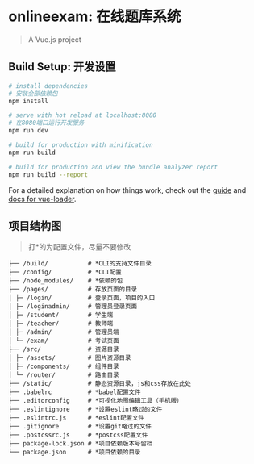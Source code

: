 # onlineexam: 在线题库系统

> A Vue.js project

## Build Setup: 开发设置

``` bash
# install dependencies
# 安装全部依赖包
npm install

# serve with hot reload at localhost:8080
# 在8080端口运行开发服务
npm run dev

# build for production with minification
npm run build

# build for production and view the bundle analyzer report
npm run build --report
```

For a detailed explanation on how things work, check out the [guide](http://vuejs-templates.github.io/webpack/) and [docs for vue-loader](http://vuejs.github.io/vue-loader).

## 项目结构图

> 打*的为配置文件，尽量不要修改

```
├── /build/           # *CLI的支持文件目录
├── /config/          # *CLI配置
├── /node_modules/    # *依赖的包
├── /pages/           # 存放页面的目录
│ ├─ /login/          # 登录页面，项目的入口
│ ├─ /loginadmin/     # 管理员登录页面
│ ├─ /student/        # 学生端
│ ├─ /teacher/        # 教师端
│ ├─ /admin/          # 管理员端
│ └─ /exam/           # 考试页面
├── /src/             # 资源目录
│ ├─ /assets/         # 图片资源目录
│ ├─ /components/     # 组件目录
│ └─ /router/         # 路由目录
├── /static/          # 静态资源目录，js和css存放在此处
├── .babelrc          # *babel配置文件
├── .editorconfig     # *可视化地图编辑工具（手机版）
├── .eslintignore     # *设置eslint略过的文件
├── .eslintrc.js      # *eslint配置文件
├── .gitignore        # *设置git略过的文件
├── .postcssrc.js     # *postcss配置文件
├── package-lock.json # *项目依赖版本号留档
└── package.json      # *项目依赖的目录
```
